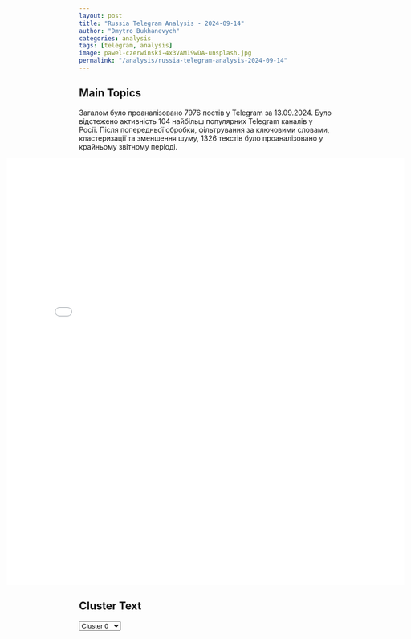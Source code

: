 ```yaml
---
layout: post
title: "Russia Telegram Analysis - 2024-09-14"
author: "Dmytro Bukhanevych"
categories: analysis
tags: [telegram, analysis]
image: pawel-czerwinski-4x3VAM19wDA-unsplash.jpg
permalink: "/analysis/russia-telegram-analysis-2024-09-14"
---
```


<style>
    /* Adjusting iframe-container styles */
    .wide-iframe-container {
        width: calc(100% + 30vw);  /* Extending the width */
        margin-left: -15vw;       /* Negative margin to push to the left */
        overflow: hidden;         /* In case the iframe content spills over */
    }

    .wide-iframe-container iframe {
        width: 100%;  /* Making the iframe take the full width of its container */
        border: none; /* Removing any borders from the iframe */
    }

    /* Toggle mechanism */
    .hidden {
        display: none;
    }
    
    .show-content-target:checked + .show-content {
        display: block;
    }
</style>

<h2>Main Topics</h2>
<p>Загалом було проаналізовано 7976 постів у Telegram за 13.09.2024. Було відстежено активність 104 найбільш популярних Telegram каналів у Росії. Після попередньої обробки, фільтрування за ключовими словами, кластеризації та зменшення шуму, 1326 текстів було проаналізовано у крайньому звітному періоді.</p>
<!-- Embedding Main Plotly Visualization -->
<div class="wide-iframe-container">
    <iframe src="{{site.baseurl}}/visualizations/2024-09-14/fig_topics_time.html" height="850"></iframe>
</div>


<h2>Cluster Text</h2>

<!-- Dropdown to select a cluster -->
<select id="clusterSelector" onchange="displayClusterText()">
<option value="0">Cluster 0</option><option value="1">Cluster 1</option><option value="2">Cluster 2</option><option value="3">Cluster 3</option><option value="4">Cluster 4</option><option value="5">Cluster 5</option><option value="6">Cluster 6</option><option value="7">Cluster 7</option><option value="8">Cluster 8</option><option value="9">Cluster 9</option><option value="10">Cluster 10</option><option value="11">Cluster 11</option><option value="12">Cluster 12</option><option value="13">Cluster 13</option>
</select>

<!-- Display area for the selected cluster's text -->
<div id="clusterTextDisplay" class="hidden"></div>

<script type="text/javascript">
    var clusterDetails = {"0": "<b>Total Posts:</b> 424<br><b>Date:</b> 2024-09-13 09:06:24+00:00<br><b>Author:</b> mod_russia<br><b>Link:</b> https://t.me/s/mod_russia/43331<br><b>Subscribers:</b> 596629<br><b>Text:</b> \u0422\u0435\u043a\u0441\u0442: \u26a1\ufe0f \u0421\u0432\u043e\u0434\u043a\u0430 \u041c\u0438\u043d\u043e\u0431\u043e\u0440\u043e\u043d\u044b \u0420\u043e\u0441\u0441\u0438\u0438 \u043e \u0445\u043e\u0434\u0435 \u043e\u0442\u0440\u0430\u0436\u0435\u043d\u0438\u044f \u043f\u043e\u043f\u044b\u0442\u043a\u0438 \u0432\u0442\u043e\u0440\u0436\u0435\u043d\u0438\u044f \u0412\u0421\u0423 \u043d\u0430 \u0442\u0435\u0440\u0440\u0438\u0442\u043e\u0440\u0438\u044e \u0420\u043e\u0441\u0441\u0438\u0439\u0441\u043a\u043e\u0439 \u0424\u0435\u0434\u0435\u0440\u0430\u0446\u0438\u0438 \u0432 \u041a\u0443\u0440\u0441\u043a\u043e\u0439 \u043e\u0431\u043b\u0430\u0441\u0442\u0438 (\u043f\u043e \u0441\u043e\u0441\u0442\u043e\u044f\u043d\u0438\u044e \u043d\u0430 13 \u0441\u0435\u043d\u0442\u044f\u0431\u0440\u044f 2024 \u0433.)\u25ab\ufe0f \u041f\u043e\u0434\u0440\u0430\u0437\u0434\u0435\u043b\u0435\u043d\u0438\u044f \u0433\u0440\u0443\u043f\u043f\u0438\u0440\u043e\u0432\u043a\u0438 \u0432\u043e\u0439\u0441\u043a \u00ab\u0421\u0435\u0432\u0435\u0440\u00bb, \u043f\u0440\u043e\u0434\u043e\u043b\u0436\u0430\u044f \u043d\u0430\u0441\u0442\u0443\u043f\u0430\u0442\u0435\u043b\u044c\u043d\u044b\u0435 \u0434\u0435\u0439\u0441\u0442\u0432\u0438\u044f, \u043d\u0430\u043d\u0435\u0441\u043b\u0438 \u043f\u043e\u0440\u0430\u0436\u0435\u043d\u0438\u0435 \u0444\u043e\u0440\u043c\u0438\u0440\u043e\u0432\u0430\u043d\u0438\u044f\u043c 22-\u0439 \u0438 44-\u0439 \u043c\u0435\u0445\u0430\u043d\u0438\u0437\u0438\u0440\u043e\u0432\u0430\u043d\u043d\u044b\u043c, 82-\u0439 \u0438 95-\u0439 \u0434\u0435\u0441\u0430\u043d\u0442\u043d\u043e-\u0448\u0442\u0443\u0440\u043c\u043e\u0432\u044b\u043c \u0431\u0440\u0438\u0433\u0430\u0434\u0430\u043c \u0412\u0421\u0423 \u0432 \u0440\u0430\u0439\u043e\u043d\u0430\u0445 \u043d\u0430\u0441\u0435\u043b\u0435\u043d\u043d\u044b\u0445 \u043f\u0443\u043d\u043a\u0442\u043e\u0432 \u041b\u044e\u0431\u0438\u043c\u043e\u0432\u043a\u0430, \u0414\u0430\u0440\u044c\u0438\u043d\u043e, \u041d\u0438\u043a\u043e\u043b\u0430\u0435\u0432\u043e-\u0414\u0430\u0440\u044c\u0438\u043d\u043e, \u041f\u043e\u043a\u0440\u043e\u0432\u0441\u043a\u0438\u0439 \u0438 \u0411\u043e\u0440\u043a\u0438.\u0422\u0430\u043a\u0436\u0435 \u0437\u0430 \u043f\u0440\u043e\u0448\u0435\u0434\u0448\u0438\u0435 \u0441\u0443\u0442\u043a\u0438 \u043e\u0442\u0440\u0430\u0436\u0435\u043d\u0430 \u043a\u043e\u043d\u0442\u0440\u0430\u0442\u0430\u043a\u0430 \u043f\u0440\u043e\u0442\u0438\u0432\u043d\u0438\u043a\u0430 \u0432 \u043d\u0430\u043f\u0440\u0430\u0432\u043b\u0435\u043d\u0438\u0438 \u043d\u0430\u0441\u0435\u043b\u0435\u043d\u043d\u043e\u0433\u043e \u043f\u0443\u043d\u043a\u0442\u0430 \u041e\u0431\u0443\u0445\u043e\u0432\u043a\u0430 \u0438 \u0441\u043e\u0440\u0432\u0430\u043d\u044b \u0434\u0432\u0435 \u043f\u043e\u043f\u044b\u0442\u043a\u0438 \u0430\u0442\u0430\u043a \u0432 \u043d\u0430\u043f\u0440\u0430\u0432\u043b\u0435\u043d\u0438\u0438 \u043d\u0430\u0441\u0435\u043b\u0435\u043d\u043d\u044b\u0445 \u043f\u0443\u043d\u043a\u0442\u043e\u0432 \u041a\u0430\u043c\u044b\u0448\u0435\u0432\u043a\u0430 \u0438 \u0411\u043e\u0440\u043a\u0438. \u0412 \u0440\u0435\u0437\u0443\u043b\u044c\u0442\u0430\u0442\u0435 \u0412\u0421\u0423 \u043f\u043e\u0442\u0435\u0440\u044f\u043b\u0438 \u0434\u043e 20 \u0447\u0435\u043b\u043e\u0432\u0435\u043a \u0443\u0431\u0438\u0442\u044b\u043c\u0438 \u0438 \u0440\u0430\u043d\u0435\u043d\u044b\u043c\u0438, \u043e\u0434\u0438\u043d \u0432\u043e\u0435\u043d\u043d\u043e\u0441\u043b\u0443\u0436\u0430\u0449\u0438\u0439 \u0432\u0437\u044f\u0442 \u0432 \u043f\u043b\u0435\u043d, \u0443\u043d\u0438\u0447\u0442\u043e\u0436\u0435\u043d\u044b \u0434\u0432\u0435 \u0431\u043e\u0435\u0432\u044b\u0435 \u0431\u0440\u043e\u043d\u0438\u0440\u043e\u0432\u0430\u043d\u043d\u044b\u0435 \u043c\u0430\u0448\u0438\u043d\u044b \u0438 \u0430\u0432\u0442\u043e\u043c\u043e\u0431\u0438\u043b\u044c.\u25ab\ufe0f \u041f\u0440\u0438 \u043f\u043e\u0434\u0434\u0435\u0440\u0436\u043a\u0435 \u0430\u0440\u043c\u0435\u0439\u0441\u043a\u043e\u0439 \u0430\u0432\u0438\u0430\u0446\u0438\u0438 \u0438 \u043e\u0433\u043d\u044f \u0430\u0440\u0442\u0438\u043b\u043b\u0435\u0440\u0438\u0438 \u043e\u0442\u0440\u0430\u0436\u0435\u043d\u044b \u0442\u0440\u0438 \u043f\u043e\u043f\u044b\u0442\u043a\u0438 \u043f\u0440\u043e\u0442\u0438\u0432\u043d\u0438\u043a\u0430 \u043f\u0440\u043e\u0440\u0432\u0430\u0442\u044c\u0441\u044f \u0447\u0435\u0440\u0435\u0437 \u0433\u0440\u0430\u043d\u0438\u0446\u0443 \u0420\u043e\u0441\u0441\u0438\u0439\u0441\u043a\u043e\u0439 \u0424\u0435\u0434\u0435\u0440\u0430\u0446\u0438\u0438 \u0432 \u043d\u0430\u043f\u0440\u0430\u0432\u043b\u0435\u043d\u0438\u0438 \u043d\u0430\u0441\u0435\u043b\u0435\u043d\u043d\u044b\u0445 \u043f\u0443\u043d\u043a\u0442\u043e\u0432 \u041d\u043e\u0432\u044b\u0439 \u041f\u0443\u0442\u044c, \u041c\u0435\u0434\u0432\u0435\u0436\u044c\u0435 \u0438 \u0412\u0435\u0441\u0435\u043b\u043e\u0435. \u041f\u0440\u043e\u0442\u0438\u0432\u043d\u0438\u043a \u043f\u043e\u0442\u0435\u0440\u044f\u043b \u0434\u043e 50 \u0447\u0435\u043b\u043e\u0432\u0435\u043a \u043b\u0438\u0447\u043d\u043e\u0433\u043e \u0441\u043e\u0441\u0442\u0430\u0432\u0430 \u0443\u0431\u0438\u0442\u044b\u043c\u0438 \u0438 \u0440\u0430\u043d\u0435\u043d\u044b\u043c\u0438, \u043f\u044f\u0442\u044c \u0442\u0430\u043d\u043a\u043e\u0432, \u0434\u0432\u0435 \u0431\u043e\u0435\u0432\u044b\u0435 \u043c\u0430\u0448\u0438\u043d\u044b \u043f\u0435\u0445\u043e\u0442\u044b, \u0431\u0440\u043e\u043d\u0435\u0442\u0440\u0430\u043d\u0441\u043f\u043e\u0440\u0442\u0435\u0440, 9 \u0431\u043e\u0435\u0432\u044b\u0445 \u0431\u0440\u043e\u043d\u0438\u0440\u043e\u0432\u0430\u043d\u043d\u044b\u0445 \u043c\u0430\u0448\u0438\u043d, \u0434\u0432\u0430 \u0430\u0432\u0442\u043e\u043c\u043e\u0431\u0438\u043b\u044f \u0438 \u0434\u0432\u0435 \u0438\u043d\u0436\u0435\u043d\u0435\u0440\u043d\u044b\u0445 \u043c\u0430\u0448\u0438\u043d\u044b \u0440\u0430\u0437\u0433\u0440\u0430\u0436\u0434\u0435\u043d\u0438\u044f. \u25ab\ufe0f \u0423\u0434\u0430\u0440\u0430\u043c\u0438 \u0430\u0432\u0438\u0430\u0446\u0438\u0438, \u043e\u0433\u043d\u0435\u043c \u0430\u0440\u0442\u0438\u043b\u043b\u0435\u0440\u0438\u0438 \u0438 \u0434\u0435\u0439\u0441\u0442\u0432\u0438\u044f\u043c\u0438 \u0432\u043e\u0439\u0441\u043a \u043d\u0430\u043d\u0435\u0441\u0435\u043d\u043e \u043f\u043e\u0440\u0430\u0436\u0435\u043d\u0438\u0435 \u0441\u043a\u043e\u043f\u043b\u0435\u043d\u0438\u044f\u043c \u0436\u0438\u0432\u043e\u0439 \u0441\u0438\u043b\u044b \u0438 \u0442\u0435\u0445\u043d\u0438\u043a\u0438 22-\u0439, 61-\u0439 \u0438 115-\u0439 \u043c\u0435\u0445\u0430\u043d\u0438\u0437\u0438\u0440\u043e\u0432\u0430\u043d\u043d\u044b\u0445, 17-\u0439 \u0442\u0430\u043d\u043a\u043e\u0432\u043e\u0439, 80-\u0439 \u0438 95-\u0439 \u0434\u0435\u0441\u0430\u043d\u0442\u043d\u043e-\u0448\u0442\u0443\u0440\u043c\u043e\u0432\u044b\u0445 \u0431\u0440\u0438\u0433\u0430\u0434, 1-\u043e\u0439 \u0431\u0440\u0438\u0433\u0430\u0434\u044b \u043d\u0430\u0446\u0433\u0432\u0430\u0440\u0434\u0438\u0438, \u0430 \u0442\u0430\u043a\u0436\u0435 129-\u0439 \u0431\u0440\u0438\u0433\u0430\u0434\u044b \u0442\u0435\u0440\u043e\u0431\u043e\u0440\u043e\u043d\u044b \u0432 \u0440\u0430\u0439\u043e\u043d\u0430\u0445 \u043d\u0430\u0441\u0435\u043b\u0435\u043d\u043d\u044b\u0445 \u043f\u0443\u043d\u043a\u0442\u043e\u0432 \u0411\u043e\u0440\u043a\u0438, \u0413\u0443\u0435\u0432\u043e, \u0414\u0430\u0440\u044c\u0438\u043d\u043e, \u0417\u0435\u043b\u0435\u043d\u044b\u0439 \u0428\u043b\u044f\u0445, \u041a\u043e\u0441\u0438\u0446\u0430, \u041b\u044e\u0431\u0438\u043c\u043e\u0432\u043a\u0430, \u041c\u0430\u043b\u0430\u044f \u041b\u043e\u043a\u043d\u044f, \u041c\u0430\u0440\u0442\u044b\u043d\u043e\u0432\u043a\u0430, \u041d\u043e\u0432\u0430\u044f \u0421\u043e\u0440\u043e\u0447\u0438\u043d\u0430, \u041d\u043e\u0432\u043e\u0438\u0432\u0430\u043d\u043e\u0432\u043a\u0430, \u041d\u0438\u043a\u043e\u043b\u0430\u0435\u0432\u043e-\u0414\u0430\u0440\u044c\u0438\u043d\u043e, \u041f\u043e\u043a\u0440\u043e\u0432\u0441\u043a\u0438\u0439 \u0438 \u0423\u0441\u043f\u0435\u043d\u043e\u0432\u043a\u0430.\u25ab\ufe0f \u041e\u043f\u0435\u0440\u0430\u0442\u0438\u0432\u043d\u043e-\u0442\u0430\u043a\u0442\u0438\u0447\u0435\u0441\u043a\u043e\u0439 \u0430\u0432\u0438\u0430\u0446\u0438\u0435\u0439 \u0438 \u0440\u0430\u043a\u0435\u0442\u043d\u044b\u043c\u0438 \u0432\u043e\u0439\u0441\u043a\u0430\u043c\u0438 \u043d\u0430\u043d\u0435\u0441\u0435\u043d\u044b \u0443\u0434\u0430\u0440\u044b \u043f\u043e \u0440\u0430\u0439\u043e\u043d\u0430\u043c \u0441\u043e\u0441\u0440\u0435\u0434\u043e\u0442\u043e\u0447\u0435\u043d\u0438\u044f \u0432 \u0421\u0443\u043c\u0441\u043a\u043e\u0439 \u043e\u0431\u043b\u0430\u0441\u0442\u0438 \u0438 \u0440\u0435\u0437\u0435\u0440\u0432\u0430\u043c 21-\u0439, 22-\u0439 \u0438 41-\u0439 \u043c\u0435\u0445\u0430\u043d\u0438\u0437\u0438\u0440\u043e\u0432\u0430\u043d\u043d\u044b\u0445, 17-\u0439 \u0442\u0430\u043d\u043a\u043e\u0432\u043e\u0439, 82-\u0439 \u0434\u0435\u0441\u0430\u043d\u0442\u043d\u043e-\u0448\u0442\u0443\u0440\u043c\u043e\u0432\u043e\u0439 \u0431\u0440\u0438\u0433\u0430\u0434 \u0412\u0421\u0423, 1-\u043e\u0439 \u0431\u0440\u0438\u0433\u0430\u0434\u044b \u043d\u0430\u0446\u0433\u0432\u0430\u0440\u0434\u0438\u0438 \u0438 1004-\u0439 \u0431\u0440\u0438\u0433\u0430\u0434\u044b \u043e\u0445\u0440\u0430\u043d\u044b, \u0430 \u0442\u0430\u043a\u0436\u0435 101-\u0439, 103-\u0439 \u0438 129-\u0439 \u0431\u0440\u0438\u0433\u0430\u0434 \u0442\u0435\u0440\u043e\u0431\u043e\u0440\u043e\u043d\u044b \u0432 \u0440\u0430\u0439\u043e\u043d\u0430\u0445 \u043d\u0430\u0441\u0435\u043b\u0435\u043d\u043d\u044b\u0445 \u043f\u0443\u043d\u043a\u0442\u043e\u0432 \u0411\u0435\u043b\u043e\u043f\u043e\u043b\u044c\u0435, \u0413\u043b\u0443\u0445\u043e\u0432, \u0416\u0443\u0440\u0430\u0432\u043a\u0430, \u041e\u0431\u043e\u0434\u044b, \u041a\u043e\u043d\u0434\u0440\u0430\u0442\u043e\u0432\u043a\u0430, \u041a\u0430\u0442\u0435\u0440\u0438\u043d\u043e\u0432\u043a\u0430, \u0420\u0435\u0447\u043a\u0438, \u0421\u0442\u0435\u043f\u0430\u043d\u043e\u0432\u043a\u0430, \u0421\u0443\u043c\u044b, \u041f\u0430\u0432\u043b\u043e\u0432\u043a\u0430, \u041f\u0443\u0441\u0442\u043e\u0433\u043e\u0440\u043e\u0434 \u0438 \u0425\u043e\u0442\u0435\u043d\u044c.\u0417\u0430 \u0441\u0443\u0442\u043a\u0438 \u043f\u043e\u0442\u0435\u0440\u0438 \u0412\u0421\u0423 \u0441\u043e\u0441\u0442\u0430\u0432\u0438\u043b\u0438 \u0434\u043e 300 \u0432\u043e\u0435\u043d\u043d\u043e\u0441\u043b\u0443\u0436\u0430\u0449\u0438\u0445 \u0438 34 \u0435\u0434\u0438\u043d\u0438\u0446\u044b \u0431\u0440\u043e\u043d\u0435\u0442\u0435\u0445\u043d\u0438\u043a\u0438, \u0432 \u0442\u043e\u043c \u0447\u0438\u0441\u043b\u0435 \u0441\u0435\u043c\u044c \u0442\u0430\u043d\u043a\u043e\u0432, \u0434\u0432\u0435 \u0431\u043e\u0435\u0432\u044b\u0435 \u043c\u0430\u0448\u0438\u043d\u044b \u043f\u0435\u0445\u043e\u0442\u044b, \u0442\u0440\u0438 \u0431\u0440\u043e\u043d\u0435\u0442\u0440\u0430\u043d\u0441\u043f\u043e\u0440\u0442\u0435\u0440\u0430 \u0438 22 \u0431\u043e\u0435\u0432\u044b\u0435 \u0431\u0440\u043e\u043d\u0438\u0440\u043e\u0432\u0430\u043d\u043d\u044b\u0435 \u043c\u0430\u0448\u0438\u043d\u044b, \u0430 \u0442\u0430\u043a\u0436\u0435 \u0430\u0440\u0442\u0438\u043b\u043b\u0435\u0440\u0438\u0439\u0441\u043a\u043e\u0435 \u043e\u0440\u0443\u0434\u0438\u0435, \u0441\u0442\u0430\u043d\u0446\u0438\u044f \u0440\u0430\u0434\u0438\u043e\u044d\u043b\u0435\u043a\u0442\u0440\u043e\u043d\u043d\u043e\u0439 \u0431\u043e\u0440\u044c\u0431\u044b, \u0434\u0432\u0435 \u0438\u043d\u0436\u0435\u043d\u0435\u0440\u043d\u044b\u0435 \u043c\u0430\u0448\u0438\u043d\u044b \u0440\u0430\u0437\u0433\u0440\u0430\u0436\u0434\u0435\u043d\u0438\u044f \u0438 \u0432\u043e\u0441\u0435\u043c\u044c \u0430\u0432\u0442\u043e\u043c\u043e\u0431\u0438\u043b\u0435\u0439. \u0414\u0432\u0435\u043d\u0430\u0434\u0446\u0430\u0442\u044c \u0443\u043a\u0440\u0430\u0438\u043d\u0441\u043a\u0438\u0445 \u0432\u043e\u0435\u043d\u043d\u043e\u0441\u043b\u0443\u0436\u0430\u0449\u0438\u0445 \u0441\u0434\u0430\u043b\u0438\u0441\u044c \u0432 \u043f\u043b\u0435\u043d.\u25ab\ufe0f \u0412\u0441\u0435\u0433\u043e \u0437\u0430 \u0432\u0440\u0435\u043c\u044f \u0431\u043e\u0435\u0432\u044b\u0445 \u0434\u0435\u0439\u0441\u0442\u0432\u0438\u0439 \u043d\u0430 \u041a\u0443\u0440\u0441\u043a\u043e\u043c \u043d\u0430\u043f\u0440\u0430\u0432\u043b\u0435\u043d\u0438\u0438 \u043f\u0440\u043e\u0442\u0438\u0432\u043d\u0438\u043a \u043f\u043e\u0442\u0435\u0440\u044f\u043b \u0431\u043e\u043b\u0435\u0435 12795 \u0432\u043e\u0435\u043d\u043d\u043e\u0441\u043b\u0443\u0436\u0430\u0449\u0438\u0445, 108 \u0442\u0430\u043d\u043a\u043e\u0432, 44 \u0431\u043e\u0435\u0432\u044b\u0435 \u043c\u0430\u0448\u0438\u043d\u044b \u043f\u0435\u0445\u043e\u0442\u044b, 86 \u0431\u0440\u043e\u043d\u0435\u0442\u0440\u0430\u043d\u0441\u043f\u043e\u0440\u0442\u0435\u0440\u043e\u0432, 691 \u0431\u043e\u0435\u0432\u0443\u044e \u0431\u0440\u043e\u043d\u0438\u0440\u043e\u0432\u0430\u043d\u043d\u0443\u044e \u043c\u0430\u0448\u0438\u043d\u0443, 418 \u0430\u0432\u0442\u043e\u043c\u043e\u0431\u0438\u043b\u0435\u0439, 93 \u0430\u0440\u0442\u0438\u043b\u043b\u0435\u0440\u0438\u0439\u0441\u043a\u0438\u0445 \u043e\u0440\u0443\u0434\u0438\u044f, 26 \u043f\u0443\u0441\u043a\u043e\u0432\u044b\u0445 \u0443\u0441\u0442\u0430\u043d\u043e\u0432\u043e\u043a \u0440\u0435\u0430\u043a\u0442\u0438\u0432\u043d\u044b\u0445 \u0441\u0438\u0441\u0442\u0435\u043c \u0437\u0430\u043b\u043f\u043e\u0432\u043e\u0433\u043e \u043e\u0433\u043d\u044f, \u0432 \u0442\u043e\u043c \u0447\u0438\u0441\u043b\u0435 \u0441\u0435\u043c\u044c HIMARS \u0438 \u043f\u044f\u0442\u044c MLRS \u043f\u0440\u043e\u0438\u0437\u0432\u043e\u0434\u0441\u0442\u0432\u0430 \u0421\u0428\u0410, \u0432\u043e\u0441\u0435\u043c\u044c \u043f\u0443\u0441\u043a\u043e\u0432\u044b\u0445 \u0443\u0441\u0442\u0430\u043d\u043e\u0432\u043e\u043a \u0437\u0435\u043d\u0438\u0442\u043d\u044b\u0445 \u0440\u0430\u043a\u0435\u0442\u043d\u044b\u0445 \u043a\u043e\u043c\u043f\u043b\u0435\u043a\u0441\u043e\u0432, \u0434\u0432\u0435 \u0442\u0440\u0430\u043d\u0441\u043f\u043e\u0440\u0442\u043d\u043e-\u0437\u0430\u0440\u044f\u0436\u0430\u044e\u0449\u0438\u0435 \u043c\u0430\u0448\u0438\u043d\u044b, 25 \u0441\u0442\u0430\u043d\u0446\u0438\u0439 \u0420\u042d\u0411, \u0441\u0435\u043c\u044c \u0420\u041b\u0421 \u043a\u043e\u043d\u0442\u0440\u0431\u0430\u0442\u0430\u0440\u0435\u0439\u043d\u043e\u0439 \u0431\u043e\u0440\u044c\u0431\u044b, \u0434\u0432\u0435 \u0420\u041b\u0421 \u041f\u0412\u041e, \u0434\u0432\u0435\u043d\u0430\u0434\u0446\u0430\u0442\u044c \u0435\u0434\u0438\u043d\u0438\u0446 \u0438\u043d\u0436\u0435\u043d\u0435\u0440\u043d\u043e\u0439 \u0442\u0435\u0445\u043d\u0438\u043a\u0438, \u0438\u0437 \u043d\u0438\u0445 \u0448\u0435\u0441\u0442\u044c \u0438\u043d\u0436\u0435\u043d\u0435\u0440\u043d\u044b\u0445 \u043c\u0430\u0448\u0438\u043d \u0440\u0430\u0437\u0433\u0440\u0430\u0436\u0434\u0435\u043d\u0438\u044f \u0438 \u043e\u0434\u043d\u0430 \u0443\u0441\u0442\u0430\u043d\u043e\u0432\u043a\u0430 \u0440\u0430\u0437\u043c\u0438\u043d\u0438\u0440\u043e\u0432\u0430\u043d\u0438\u044f \u0423\u0420-77.\u041e\u043f\u0435\u0440\u0430\u0446\u0438\u044f \u043f\u043e \u0443\u043d\u0438\u0447\u0442\u043e\u0436\u0435\u043d\u0438\u044e \u0444\u043e\u0440\u043c\u0438\u0440\u043e\u0432\u0430\u043d\u0438\u0439 \u0412\u0421\u0423 \u043f\u0440\u043e\u0434\u043e\u043b\u0436\u0430\u0435\u0442\u0441\u044f.\ud83d\udd39 \u041c\u0438\u043d\u043e\u0431\u043e\u0440\u043e\u043d\u044b \u0420\u043e\u0441\u0441\u0438\u0438", "1": "<b>Total Posts:</b> 31<br><b>Date:</b> 2024-09-13 11:11:04+00:00<br><b>Author:</b> rt_russian<br><b>Link:</b> https://t.me/s/rt_russian/215086<br><b>Subscribers:</b> 985371<br><b>Text:</b> \u0422\u0435\u043a\u0441\u0442: \u0418\u0440\u0430\u0434\u0430 \u0417\u0435\u0439\u043d\u0430\u043b\u043e\u0432\u0430 \u043d\u0430\u0437\u043d\u0430\u0447\u0435\u043d\u0430 \u043f\u043e\u0441\u043b\u043e\u043c \u0420\u0424 \u043d\u0430 \u041c\u0430\u0432\u0440\u0438\u043a\u0438\u0438. \u0412\u043b\u0430\u0434\u0438\u043c\u0438\u0440 \u041f\u0443\u0442\u0438\u043d \u043f\u043e\u0434\u043f\u0438\u0441\u0430\u043b \u0441\u043e\u043e\u0442\u0432\u0435\u0442\u0441\u0442\u0432\u0443\u044e\u0449\u0438\u0439 \u0443\u043a\u0430\u0437.\ud83d\udfe9 \u041f\u043e\u0434\u043f\u0438\u0441\u0430\u0442\u044c\u0441\u044f | \u041f\u0440\u0438\u0441\u043b\u0430\u0442\u044c \u043d\u043e\u0432\u043e\u0441\u0442\u044c | \u0417\u0435\u0440\u043a\u0430\u043b\u043e", "2": "<b>Total Posts:</b> 257<br><b>Date:</b> 2024-09-13 17:31:31+00:00<br><b>Author:</b> varlamov_news<br><b>Link:</b> https://t.me/s/varlamov_news/54522<br><b>Subscribers:</b> 1246440<br><b>Text:</b> \u0422\u0435\u043a\u0441\u0442: \u0420\u0430\u0437\u0440\u0435\u0448\u0435\u043d\u0438\u0435 \u0423\u043a\u0440\u0430\u0438\u043d\u0435 \u043d\u0430\u043d\u043e\u0441\u0438\u0442\u044c \u0443\u0434\u0430\u0440\u044b \u043f\u043e \u0420\u043e\u0441\u0441\u0438\u0438 \u0437\u0430\u043f\u0430\u0434\u043d\u044b\u043c \u043e\u0440\u0443\u0436\u0438\u0435\u043c \u0431\u043e\u043b\u044c\u0448\u043e\u0439 \u0434\u0430\u043b\u044c\u043d\u043e\u0441\u0442\u0438 \u0438\u0437\u043c\u0435\u043d\u0438\u0442 \u0441\u0443\u0442\u044c \u043a\u043e\u043d\u0444\u043b\u0438\u043a\u0442\u0430; \u043f\u0440\u0435\u0434\u043e\u0441\u0442\u0430\u0432\u043b\u044f\u0442\u044c \u0440\u0430\u0437\u0432\u0435\u0434\u0434\u0430\u043d\u043d\u044b\u0435 \u0441\u043e \u0441\u043f\u0443\u0442\u043d\u0438\u043a\u043e\u0432 \u0438 \u0432\u043d\u043e\u0441\u0438\u0442\u044c \u043f\u043e\u043b\u0435\u0442\u043d\u044b\u0435 \u0437\u0430\u0434\u0430\u043d\u0438\u044f \u0432 \u044d\u0442\u0438 \u0440\u0430\u043a\u0435\u0442\u043d\u044b\u0435 \u0441\u0438\u0441\u0442\u0435\u043c\u044b \u043c\u043e\u0433\u0443\u0442 \u0442\u043e\u043b\u044c\u043a\u043e \u0441\u043e\u043b\u0434\u0430\u0442\u044b \u0441\u0442\u0440\u0430\u043d \u041d\u0410\u0422\u041e \u2014 \u041f\u0443\u0442\u0438\u043d   \u00ab\u0420\u0435\u0447\u044c \u0438\u0434\u0435\u0442 \u043e \u0442\u043e\u043c, \u0447\u0442\u043e\u0431\u044b\u2026", "3": "<b>Total Posts:</b> 18<br><b>Date:</b> 2024-09-13 06:43:25+00:00<br><b>Author:</b> bbbreaking<br><b>Link:</b> https://t.me/s/bbbreaking/189931<br><b>Subscribers:</b> 1811374<br><b>Text:</b> \u0422\u0435\u043a\u0441\u0442: \u26a1\ufe0f\u0411\u0440\u0438\u0442\u0430\u043d\u0438\u044f \u0438 \u0421\u0428\u0410 \u043d\u0435 \u043f\u043b\u0430\u043d\u0438\u0440\u0443\u044e\u0442 \u043d\u0430 \u0432\u0441\u0442\u0440\u0435\u0447\u0435 \u0432 \u0411\u0435\u043b\u043e\u043c \u0434\u043e\u043c\u0435 \u0432 \u043f\u044f\u0442\u043d\u0438\u0446\u0443 \u0434\u0430\u0432\u0430\u0442\u044c \u041a\u0438\u0435\u0432\u0443 \u0440\u0430\u0437\u0440\u0435\u0448\u0435\u043d\u0438\u0435 \u0438\u0441\u043f\u043e\u043b\u044c\u0437\u043e\u0432\u0430\u0442\u044c \u043e\u0440\u0443\u0436\u0438\u0435 \u0434\u043b\u044f \u0443\u0434\u0430\u0440\u043e\u0432 \u043f\u043e \u0420\u0424 \u2014 \u0421\u041c\u0418 \u0441\u043e \u0441\u0441\u044b\u043b\u043a\u043e\u0439 \u043d\u0430 \u043f\u0440\u0435\u043c\u044c\u0435\u0440\u0430 \u0411\u0440\u0438\u0442\u0430\u043d\u0438\u0438 \u0421\u0442\u0430\u0440\u043c\u0435\u0440\u0430", "4": "<b>Total Posts:</b> 73<br><b>Date:</b> 2024-09-13 18:38:45+00:00<br><b>Author:</b> kontext_channel<br><b>Link:</b> https://t.me/s/kontext_channel/41470<br><b>Subscribers:</b> 929986<br><b>Text:</b> \u0422\u0435\u043a\u0441\u0442: \u0421\u0428\u0410 \u0432\u0432\u0435\u043b\u0438 \u0441\u0430\u043d\u043a\u0446\u0438\u0438 \u043f\u0440\u043e\u0442\u0438\u0432 \u043c\u0435\u0434\u0438\u0430\u0433\u0440\u0443\u043f\u043f\u044b \u00ab\u0420\u043e\u0441\u0441\u0438\u044f \u0441\u0435\u0433\u043e\u0434\u043d\u044f\u00bb \u0438 \u0435\u0435 \u0433\u0435\u043d\u0434\u0438\u0440\u0435\u043a\u0442\u043e\u0440\u0430 \u0414\u043c\u0438\u0442\u0440\u0438\u044f \u041a\u0438\u0441\u0435\u043b\u0435\u0432\u0430\u041f\u043e\u0434 \u043e\u0433\u0440\u0430\u043d\u0438\u0447\u0435\u043d\u0438\u044f \u0442\u0430\u043a\u0436\u0435 \u043f\u043e\u043f\u0430\u043b\u0438 \u0410\u041d\u041e \u00ab\u0422\u0412-\u041d\u043e\u0432\u043e\u0441\u0442\u0438\u00bb (\u044e\u0440\u043b\u0438\u0446\u043e RT), \u0430 \u0442\u0430\u043a\u0436\u0435 \u0410\u041d\u041e \u00ab\u0415\u0432\u0440\u0430\u0437\u0438\u044f\u00bb \u0438 \u0435\u0435 \u0443\u0447\u0440\u0435\u0434\u0438\u0442\u0435\u043b\u044c \u041d\u0435\u043b\u043b\u0438 \u041f\u0430\u0440\u0443\u0442\u0435\u043d\u043a\u043e.\u0420\u0430\u043d\u0435\u0435 \u0433\u043e\u0441\u0441\u0435\u043a\u0440\u0435\u0442\u0430\u0440\u044c \u0421\u0428\u0410 \u042d\u043d\u0442\u043e\u043d\u0438 \u0411\u043b\u0438\u043d\u043a\u0435\u043d \u0441\u043e\u043e\u0431\u0449\u0438\u043b, \u0447\u0442\u043e \u0412\u0430\u0448\u0438\u043d\u0433\u0442\u043e\u043d \u0432\u0432\u0435\u0434\u0435\u0442 \u0441\u0430\u043d\u043a\u0446\u0438\u0438 \u043f\u0440\u043e\u0442\u0438\u0432 \u0442\u0440\u0435\u0445 \u0441\u0442\u0440\u0443\u043a\u0442\u0443\u0440 RT \u0438 \u0434\u0432\u0443\u0445 \u0447\u0435\u043b\u043e\u0432\u0435\u043a \u0437\u0430 \u0443\u0447\u0430\u0441\u0442\u0438\u0435 \u00ab\u0432 \u0440\u043e\u0441\u0441\u0438\u0439\u0441\u043a\u0438\u0445 \u0442\u0430\u0439\u043d\u044b\u0445 \u043e\u043f\u0435\u0440\u0430\u0446\u0438\u044f\u0445 \u043f\u043e \u0433\u043b\u043e\u0431\u0430\u043b\u044c\u043d\u043e\u043c\u0443 \u0432\u043b\u0438\u044f\u043d\u0438\u044e\u00bb. \u0420\u0435\u0447\u044c \u0438\u0434\u0435\u0442, \u0432 \u0447\u0430\u0441\u0442\u043d\u043e\u0441\u0442\u0438, \u043e \u0432\u043c\u0435\u0448\u0430\u0442\u0435\u043b\u044c\u0441\u0442\u0432\u0435 \u0432 \u043f\u0440\u0435\u0434\u0441\u0442\u043e\u044f\u0449\u0438\u0435 \u0432\u044b\u0431\u043e\u0440\u044b \u0432 \u041c\u043e\u043b\u0434\u043e\u0432\u0435, \u0443\u0442\u0432\u0435\u0440\u0436\u0434\u0430\u043b \u0411\u043b\u0438\u043d\u043a\u0435\u043d.\u0413\u043e\u0441\u0441\u0435\u043a\u0440\u0435\u0442\u0430\u0440\u044c \u0421\u0428\u0410 \u0437\u0430\u044f\u0432\u0438\u043b, \u0447\u0442\u043e \u041c\u0418\u0410 \u00ab\u0420\u043e\u0441\u0441\u0438\u044f \u0441\u0435\u0433\u043e\u0434\u043d\u044f\u00bb \u0438 RT \u00ab\u0443\u0447\u0430\u0441\u0442\u0432\u043e\u0432\u0430\u043b\u0438 \u0432 \u043a\u0430\u043c\u043f\u0430\u043d\u0438\u044f\u0445 \u043f\u043e \u0434\u0435\u0437\u0438\u043d\u0444\u043e\u0440\u043c\u0430\u0446\u0438\u0438\u00bb \u043f\u043e \u0432\u0441\u0435\u043c\u0443 \u043c\u0438\u0440\u0443 \u0438 \u0440\u0430\u0431\u043e\u0442\u0430\u043b\u0438 \u043d\u0430 \u0440\u043e\u0441\u0441\u0438\u0439\u0441\u043a\u0438\u0435 \u0441\u043f\u0435\u0446\u0441\u043b\u0443\u0436\u0431\u044b. \u041e\u043d \u0442\u0430\u043a\u0436\u0435 \u0441\u043a\u0430\u0437\u0430\u043b, \u0447\u0442\u043e \u043e\u0434\u0438\u043d \u0438\u0437 \u043f\u0440\u043e\u0435\u043a\u0442\u043e\u0432 RT \u2014 \u043a\u0440\u0430\u0443\u0434\u0444\u0430\u043d\u0434\u0438\u043d\u0433\u043e\u0432\u0430\u044f \u0441\u0435\u0442\u044c \u0434\u043b\u044f \u0441\u0431\u043e\u0440\u0430 \u0434\u0435\u043d\u0435\u0433 \u043d\u0430 \u043d\u0443\u0436\u0434\u044b \u0440\u043e\u0441\u0441\u0438\u0439\u0441\u043a\u043e\u0439 \u0430\u0440\u043c\u0438\u0438.\u00ab\u0410\u043c\u0435\u0440\u0438\u043a\u0430\u043d\u0441\u043a\u0438\u0435 \u0441\u043f\u0435\u0446\u0441\u043b\u0443\u0436\u0431\u044b \u0440\u0430\u0441\u043a\u043e\u043f\u0430\u043b\u0438, \u0447\u0442\u043e \u043c\u044b\u00a0\u043f\u043e\u043c\u043e\u0433\u0430\u0435\u043c \u0444\u0440\u043e\u043d\u0442\u0443. \u041c\u044b\u00a0\u0436\u0435 \u044d\u0442\u043e \u043e\u0442\u043a\u0440\u044b\u0442\u043e \u0434\u0435\u043b\u0430\u0435\u043c, \u0438\u0434\u0438\u043e\u0442\u044b. \u041f\u0440\u0438\u0441\u043b\u0430\u0442\u044c \u0441\u043f\u0438\u0441\u043e\u043a, \u0441\u043a\u043e\u043b\u044c\u043a\u043e \u0447\u0435\u0433\u043e \u0437\u0430\u043a\u0443\u043f\u0438\u043b\u0438 \u0438\u00a0\u043e\u0442\u043f\u0440\u0430\u0432\u0438\u043b\u0438?\u00bb,\u00a0\u2014 \u043f\u0440\u043e\u043a\u043e\u043c\u043c\u0435\u043d\u0442\u0438\u0440\u043e\u0432\u0430\u043b\u0430 \u0434\u0435\u0439\u0441\u0442\u0432\u0438\u044f \u0421\u0428\u0410 \u0433\u043b\u0430\u0432\u0440\u0435\u0434 RT \u041c\u0430\u0440\u0433\u0430\u0440\u0438\u0442\u0430 \u0421\u0438\u043c\u043e\u043d\u044c\u044f\u043d.\ud83d\udccc\ud83d\udccc 4 \u0441\u0435\u043d\u0442\u044f\u0431\u0440\u044f \u0421\u0428\u0410 \u0432\u0432\u0435\u043b\u0438 \u0441\u0430\u043d\u043a\u0446\u0438\u0438 \u043f\u0440\u043e\u0442\u0438\u0432 \u0433\u043b\u0430\u0432\u043d\u043e\u0433\u043e \u0440\u0435\u0434\u0430\u043a\u0442\u043e\u0440\u0430 RT \u041c\u0430\u0440\u0433\u0430\u0440\u0438\u0442\u044b \u0421\u0438\u043c\u043e\u043d\u044c\u044f\u043d, \u0435\u0435 \u0437\u0430\u043c\u0435\u0441\u0442\u0438\u0442\u0435\u043b\u0435\u0439 \u0415\u043b\u0438\u0437\u0430\u0432\u0435\u0442\u044b \u0411\u0440\u043e\u0434\u0441\u043a\u043e\u0439 \u0438 \u0410\u043d\u0442\u043e\u043d\u0430 \u0410\u043d\u0438\u0441\u0438\u043c\u043e\u0432\u0430 \u0438 \u0435\u0449\u0435 \u043d\u0435\u0441\u043a\u043e\u043b\u044c\u043a\u043e \u0441\u043e\u0442\u0440\u0443\u0434\u043d\u0438\u043a\u043e\u0432 \u0442\u0435\u043b\u0435\u043a\u0430\u043d\u0430\u043b\u0430", "5": "<b>Total Posts:</b> 23<br><b>Date:</b> 2024-09-13 07:14:20+00:00<br><b>Author:</b> ssigny<br><b>Link:</b> https://t.me/s/ssigny/110577<br><b>Subscribers:</b> 451183<br><b>Text:</b> \u0422\u0435\u043a\u0441\u0442: \u0421\u043e\u0446\u0438\u0430\u043b-\u0434\u0435\u043c\u043e\u043a\u0440\u0430\u0442\u0438\u0447\u0435\u0441\u043a\u0430\u044f \u043f\u0430\u0440\u0442\u0438\u044f \u0413\u0435\u0440\u043c\u0430\u043d\u0438\u0438 \u0440\u0430\u0441\u0441\u043c\u0430\u0442\u0440\u0438\u0432\u0430\u0435\u0442 \u0432\u0430\u0440\u0438\u0430\u043d\u0442 \u0438\u0441\u043a\u043b\u044e\u0447\u0435\u043d\u0438\u044f \u043d\u044b\u043d\u0435\u0448\u043d\u0435\u0433\u043e \u043a\u0430\u043d\u0446\u043b\u0435\u0440\u0430 \u0428\u043e\u043b\u044c\u0446\u0430 \u0438\u0437 \u0441\u043f\u0438\u0441\u043a\u0430 \u043a\u0430\u043d\u0434\u0438\u0434\u0430\u0442\u043e\u0432 \u043d\u0430 \u043d\u0430\u0446\u0438\u043e\u043d\u0430\u043b\u044c\u043d\u044b\u0445 \u0432\u044b\u0431\u043e\u0440\u0430\u0445 \u0432 \u0441\u043b\u0435\u0434\u0443\u044e\u0449\u0435\u043c \u0433\u043e\u0434\u0443, \u043f\u0438\u0448\u0435\u0442 Financial Times.\u0412 \u0421\u0414\u041f\u0413 \u043e\u0431\u0440\u0430\u0442\u0438\u043b\u0438 \u0432\u043d\u0438\u043c\u0430\u043d\u0438\u0435 \u043d\u0430 \u0430\u043c\u0435\u0440\u0438\u043a\u0430\u043d\u0441\u043a\u0443\u044e \u0440\u043e\u043a\u0438\u0440\u043e\u0432\u043a\u0443, \u043a\u043e\u0433\u0434\u0430 \u0432\u043c\u0435\u0441\u0442\u043e \u0411\u0430\u0439\u0434\u0435\u043d\u0430 \u043a\u0430\u043d\u0434\u0438\u0434\u0430\u0442\u043e\u043c \u0441\u0442\u0430\u043b\u0430 \u0425\u0430\u0440\u0440\u0438\u0441, \u0438 \u0437\u0430\u0434\u0443\u043c\u0430\u043b\u0438\u0441\u044c, \u0430 \u043d\u0435 \u043f\u0435\u0440\u0435\u043d\u044f\u0442\u044c \u043b\u0438 \u043e\u043f\u044b\u0442. \u041f\u0440\u0438\u0447\u0438\u043d\u0430 \u2014 \u043d\u0435\u0432\u044b\u0441\u043e\u043a\u0438\u0435 \u0440\u0435\u0439\u0442\u0438\u043d\u0433\u0438 \u0428\u043e\u043b\u044c\u0446\u0430. \u0412 \u043a\u0430\u0447\u0435\u0441\u0442\u0432\u0435 \u0432\u043e\u0437\u043c\u043e\u0436\u043d\u044b\u0445 \u0441\u043c\u0435\u043d\u0449\u0438\u043a\u043e\u0432 \u0433\u0430\u0437\u0435\u0442\u0430 \u043d\u0430\u0437\u044b\u0432\u0430\u0435\u0442 \u043c\u0438\u043d\u0438\u0441\u0442\u0440\u0430 \u043e\u0431\u043e\u0440\u043e\u043d\u044b \u041f\u0438\u0441\u0442\u043e\u0440\u0438\u0443\u0441\u0430 \u0438\u043b\u0438 \u043f\u0440\u0435\u043c\u044c\u0435\u0440\u0430 \u0421\u0430\u043a\u0441\u043e\u043d\u0438\u0438 \u0420\u0435\u043b\u0438\u043d\u0433\u0435\u0440.", "6": "<b>Total Posts:</b> 15<br><b>Date:</b> 2024-09-13 15:36:39+00:00<br><b>Author:</b> readovkanews<br><b>Link:</b> https://t.me/s/readovkanews/86732<br><b>Subscribers:</b> 2737406<br><b>Text:</b> \u0422\u0435\u043a\u0441\u0442: \u2757\ufe0f2 \u0447\u0435\u043b\u043e\u0432\u0435\u043a\u0430 \u043f\u043e\u0433\u0438\u0431\u043b\u0438, \u0435\u0449\u0435 3 \u0440\u0430\u043d\u0435\u043d\u044b \u0438\u0437-\u0437\u0430 \u0443\u0434\u0430\u0440\u043e\u0432 \u0412\u0421\u0423 \u043f\u043e \u0417\u0430\u043f\u043e\u0440\u043e\u0436\u0441\u043a\u043e\u0439 \u043e\u0431\u043b\u0430\u0441\u0442\u0438 \u0412 \u0440\u0435\u0437\u0443\u043b\u044c\u0442\u0430\u0442\u0435 \u0430\u0442\u0430\u043a\u0438 \u0412\u0421\u0423 \u043d\u0430 \u0433\u0440\u0430\u0436\u0434\u0430\u043d\u0441\u043a\u0438\u0435 \u043c\u0430\u0448\u0438\u043d\u044b \u0432 \u0440\u0430\u0439\u043e\u043d\u0435 \u0441\u0435\u043b\u0430 \u0422\u0430\u0440\u0430\u0441\u043e\u0432\u043a\u0430 \u041f\u043e\u043b\u043e\u0433\u043e\u0432\u0441\u043a\u043e\u0433\u043e \u0440\u0430\u0439\u043e\u043d\u0430 \u0431\u044b\u043b \u0440\u0430\u043d\u0435\u043d \u043e\u0434\u0438\u043d \u0447\u0435\u043b\u043e\u0432\u0435\u043a \u2014 \u0432\u043e \u0432\u0440\u0435\u043c\u044f \u043f\u043e\u043f\u044b\u0442\u043a\u0438 \u0442\u0440\u0430\u043d\u0441\u043f\u043e\u0440\u0442\u0438\u0440\u043e\u0432\u0430\u0442\u044c \u0435\u0433\u043e \u0432 \u0431\u043e\u043b\u044c\u043d\u0438\u0446\u0443 \u0443\u043a\u0440\u0430\u0438\u043d\u0441\u043a\u0438\u0435 \u0431\u043e\u0435\u0432\u0438\u043a\u0438 \u0435\u0449\u0435 \u0440\u0430\u0437 \u0443\u0434\u0430\u0440\u0438\u043b\u0438 \u043f\u043e \u043c\u0430\u0448\u0438\u043d\u0435 \u0441 \u0411\u041f\u041b\u0410. 22-\u043b\u0435\u0442\u043d\u0438\u0439 \u043f\u0430\u0440\u0435\u043d\u044c \u043f\u043e\u0433\u0438\u0431, \u0441\u043e\u043e\u0431\u0449\u0438\u043b \u0433\u0443\u0431\u0435\u0440\u043d\u0430\u0442\u043e\u0440 \u0440\u0435\u0433\u0438\u043e\u043d\u0430 \u0415\u0432\u0433\u0435\u043d\u0438\u0439 \u0411\u0430\u043b\u0438\u0446\u043a\u0438\u0439. \u0422\u0430\u043a\u0436\u0435 \u0412\u0421\u0423 \u0441 \u0434\u0440\u043e\u043d\u043e\u0432 \u0430\u0442\u0430\u043a\u043e\u0432\u0430\u043b\u0438 \u0412\u0430\u0441\u0438\u043b\u044c\u0435\u0432\u043a\u0443: \u043e\u0434\u0438\u043d \u043c\u0443\u0436\u0447\u0438\u043d\u0430 \u043f\u043e\u0433\u0438\u0431, \u0435\u0449\u0435 \u0442\u0440\u0438 \u0447\u0435\u043b\u043e\u0432\u0435\u043a\u0430 \u0440\u0430\u043d\u0435\u043d\u044b. \u041e\u0434\u0438\u043d \u0438\u0437 \u043f\u043e\u0441\u0442\u0440\u0430\u0434\u0430\u0432\u0448\u0438\u0445 \u0434\u043e\u0441\u0442\u0430\u0432\u043b\u0435\u043d \u0432 \u0431\u043e\u043b\u044c\u043d\u0438\u0446\u0443 \u0432 \u0442\u044f\u0436\u0435\u043b\u043e\u043c \u0441\u043e\u0441\u0442\u043e\u044f\u043d\u0438\u0438.", "7": "<b>Total Posts:</b> 22<br><b>Date:</b> 2024-09-13 22:23:43+00:00<br><b>Author:</b> solovievlive<br><b>Link:</b> https://t.me/s/SolovievLive/280846<br><b>Subscribers:</b> 1337491<br><b>Text:</b> \u0422\u0435\u043a\u0441\u0442: \u2757\ufe0f \u0421\u0435\u043a\u0440\u0435\u0442\u0430\u0440\u044c \u0421\u043e\u0432\u0431\u0435\u0437\u0430 \u0420\u0424 \u0421\u0435\u0440\u0433\u0435\u0439 \u0428\u043e\u0439\u0433\u0443 13 \u0441\u0435\u043d\u0442\u044f\u0431\u0440\u044f \u043f\u043e\u0441\u0435\u0442\u0438\u043b \u0421\u0435\u0432\u0435\u0440\u043d\u0443\u044e \u041a\u043e\u0440\u0435\u044e, \u0431\u044b\u043b \u043f\u0440\u0438\u043d\u044f\u0442 \u041a\u0438\u043c \u0427\u0435\u043d \u042b\u043d\u043e\u043c, \u0441\u043e\u043e\u0431\u0449\u0430\u0435\u0442 \u0421\u043e\u0432\u0431\u0435\u0437 \u0420\u0424.  \u0412 \u0445\u043e\u0434\u0435 \u0432\u0438\u0437\u0438\u0442\u0430 \u0428\u043e\u0439\u0433\u0443 \u0432 \u041f\u0445\u0435\u043d\u044c\u044f\u043d \u0441\u043e\u0441\u0442\u043e\u044f\u043b\u0441\u044f \u043f\u0440\u0435\u0434\u043c\u0435\u0442\u043d\u044b\u0439 \u043e\u0431\u043c\u0435\u043d \u043c\u043d\u0435\u043d\u0438\u044f\u043c\u0438 \u043f\u043e \u0448\u0438\u0440\u043e\u043a\u043e\u043c\u0443 \u043a\u0440\u0443\u0433\u0443 \u0432\u043e\u043f\u0440\u043e\u0441\u043e\u0432 \u0434\u0432\u0443\u0441\u0442\u043e\u0440\u043e\u043d\u043d\u0435\u0439 \u0438 \u043c\u0435\u0436\u0434\u0443\u043d\u0430\u0440\u043e\u0434\u043d\u043e\u0439 \u043f\u043e\u0432\u0435\u0441\u0442\u043a\u0438.", "8": "<b>Total Posts:</b> 40<br><b>Date:</b> 2024-09-13 04:13:31+00:00<br><b>Author:</b> solovievlive<br><b>Link:</b> https://t.me/s/SolovievLive/280590<br><b>Subscribers:</b> 1337491<br><b>Text:</b> \u0422\u0435\u043a\u0441\u0442: \u2757\ufe0f \u0412 \u0442\u0435\u0447\u0435\u043d\u0438\u0435 \u043f\u0440\u043e\u0448\u0435\u0434\u0448\u0435\u0439 \u043d\u043e\u0447\u0438 \u043f\u0440\u0435\u0441\u0435\u0447\u0435\u043d\u0430 \u043f\u043e\u043f\u044b\u0442\u043a\u0430 \u043a\u0438\u0435\u0432\u0441\u043a\u043e\u0433\u043e \u0440\u0435\u0436\u0438\u043c\u0430 \u0441\u043e\u0432\u0435\u0440\u0448\u0438\u0442\u044c \u0442\u0435\u0440\u0440\u043e\u0440\u0438\u0441\u0442\u0438\u0447\u0435\u0441\u043a\u0443\u044e \u0430\u0442\u0430\u043a\u0443 c \u043f\u0440\u0438\u043c\u0435\u043d\u0435\u043d\u0438\u0435\u043c \u0411\u041f\u041b\u0410 \u0441\u0430\u043c\u043e\u043b\u0435\u0442\u043d\u043e\u0433\u043e \u0442\u0438\u043f\u0430 \u043f\u043e \u043e\u0431\u044a\u0435\u043a\u0442\u0430\u043c \u043d\u0430 \u0442\u0435\u0440\u0440\u0438\u0442\u043e\u0440\u0438\u0438 \u0420\u043e\u0441\u0441\u0438\u0439\u0441\u043a\u043e\u0439 \u0424\u0435\u0434\u0435\u0440\u0430\u0446\u0438\u0438, \u0441\u043e\u043e\u0431\u0449\u0438\u043b\u0438 \u0432 \u041c\u0438\u043d\u043e\u0431\u043e\u0440\u043e\u043d\u044b \u0420\u0424.\u00a0 \u0414\u0435\u0436\u0443\u0440\u043d\u044b\u043c\u0438 \u0441\u0440\u0435\u0434\u0441\u0442\u0432\u0430\u043c\u0438 \u041f\u0412\u041e \u0443\u043d\u0438\u0447\u0442\u043e\u0436\u0435\u043d\u043e \u0434\u0432\u0430\u0434\u0446\u0430\u0442\u044c \u0443\u043a\u0440\u0430\u0438\u043d\u0441\u043a\u0438\u0445 \u0431\u0435\u0441\u043f\u0438\u043b\u043e\u0442\u043d\u044b\u0445 \u043b\u0435\u0442\u0430\u0442\u0435\u043b\u044c\u043d\u044b\u0445 \u0430\u043f\u043f\u0430\u0440\u0430\u0442\u043e\u0432. \u0412\u043e\u0441\u0435\u043c\u044c \u2013 \u043d\u0430\u0434 \u0442\u0435\u0440\u0440\u0438\u0442\u043e\u0440\u0438\u0435\u0439 \u0411\u0440\u044f\u043d\u0441\u043a\u043e\u0439 \u043e\u0431\u043b\u0430\u0441\u0442\u0438, \u0447\u0435\u0442\u044b\u0440\u0435 \u2013 \u043d\u0430\u0434 \u0442\u0435\u0440\u0440\u0438\u0442\u043e\u0440\u0438\u0435\u0439 \u0411\u0435\u043b\u0433\u043e\u0440\u043e\u0434\u0441\u043a\u043e\u0439 \u043e\u0431\u043b\u0430\u0441\u0442\u0438, \u0442\u0440\u0438 \u2013 \u043d\u0430\u0434 \u0442\u0435\u0440\u0440\u0438\u0442\u043e\u0440\u0438\u0435\u0439 \u041a\u0443\u0440\u0441\u043a\u043e\u0439 \u043e\u0431\u043b\u0430\u0441\u0442\u0438, \u043f\u043e \u0434\u0432\u0430 \u0411\u041f\u041b\u0410 \u0441\u0431\u0438\u0442\u043e \u043d\u0430\u0434 \u0442\u0435\u0440\u0440\u0438\u0442\u043e\u0440\u0438\u044f\u043c\u0438 \u0421\u043c\u043e\u043b\u0435\u043d\u0441\u043a\u043e\u0439 \u0438 \u041e\u0440\u043b\u043e\u0432\u0441\u043a\u043e\u0439 \u043e\u0431\u043b\u0430\u0441\u0442\u0435\u0439 \u0438 \u043e\u0434\u0438\u043d \u043d\u0430\u0434 \u0442\u0435\u0440\u0440\u0438\u0442\u043e\u0440\u0438\u0435\u0439 \u041a\u0430\u043b\u0443\u0436\u0441\u043a\u043e\u0439 \u043e\u0431\u043b\u0430\u0441\u0442\u0438.", "9": "<b>Total Posts:</b> 55<br><b>Date:</b> 2024-09-13 20:07:13+00:00<br><b>Author:</b> tvrain<br><b>Link:</b> https://t.me/s/tvrain/81691<br><b>Subscribers:</b> 475155<br><b>Text:</b> \u0422\u0435\u043a\u0441\u0442: \u0413\u043b\u0430\u0432\u043d\u043e\u0435 \u0437\u0430 13 \u0441\u0435\u043d\u0442\u044f\u0431\u0440\u044f\ud83d\udd39\u0420\u043e\u0441\u0441\u0438\u044f \u0438 \u0423\u043a\u0440\u0430\u0438\u043d\u0430 \u043f\u0440\u043e\u0432\u0435\u043b\u0438 \u043e\u0431\u043c\u0435\u043d \u0432\u043e\u0435\u043d\u043d\u043e\u043f\u043b\u0435\u043d\u043d\u044b\u043c\u0438. \u0412 \u0420\u043e\u0441\u0441\u0438\u044e, \u0432 \u0447\u0430\u0441\u0442\u043d\u043e\u0441\u0442\u0438, \u0432\u0435\u0440\u043d\u0443\u043b\u0438\u0441\u044c \u0432\u043e\u0435\u043d\u043d\u043e\u0441\u043b\u0443\u0436\u0430\u0449\u0438\u0435 \u0438\u0437 \u041a\u0443\u0440\u0441\u043a\u043e\u0439 \u043e\u0431\u043b\u0430\u0441\u0442\u0438, \u0432 \u0423\u043a\u0440\u0430\u0438\u043d\u0443 \u2014 \u0436\u0443\u0440\u043d\u0430\u043b\u0438\u0441\u0442\u043a\u0430 \u041b\u0435\u043d\u0438\u0435 \u0423\u043c\u0435\u0440\u043e\u0432\u0430. \ud83d\udd39\u041d\u0435\u0441\u043a\u043e\u043b\u044c\u043a\u043e \u043c\u0435\u0441\u044f\u0446\u0435\u0432 \u043d\u0430\u0437\u0430\u0434 \u0414\u043e\u0436\u0434\u044c \u0432\u044b\u043f\u0443\u0441\u0442\u0438\u043b \u0444\u0438\u043b\u044c\u043c \u00ab\u041f\u043b\u0435\u043d\u00bb \u043e \u0442\u043e\u043c, \u043a\u0430\u043a \u0443\u043a\u0440\u0430\u0438\u043d\u043e\u043a \u043f\u044b\u0442\u0430\u044e\u0442 \u0432 \u0440\u043e\u0441\u0441\u0438\u0439\u0441\u043a\u043e\u043c \u043f\u043b\u0435\u043d\u0443. \u041e\u0434\u043d\u0430 \u0438\u0437 \u0435\u0433\u043e \u0433\u0435\u0440\u043e\u0438\u043d\u044c \u0415\u043b\u0435\u043d\u0430 \u0424\u0435\u0434\u043e\u0440\u0443\u043a \u0432\u0435\u0440\u043d\u0443\u043b\u0430\u0441\u044c \u0434\u043e\u043c\u043e\u0439 \u0432 \u0440\u0435\u0437\u0443\u043b\u044c\u0442\u0430\u0442\u0435 \u043e\u0431\u043c\u0435\u043d\u0430. \ud83d\udd39\u041f\u0440\u043e\u043f\u0430\u0433\u0430\u043d\u0434\u0438\u0441\u0442\u043a\u0443 \u0418\u0440\u0430\u0434\u0443 \u0417\u0435\u0439\u043d\u0430\u043b\u043e\u0432\u0443 \u043d\u0430\u0437\u043d\u0430\u0447\u0438\u043b\u0438 \u043f\u043e\u0441\u043b\u043e\u043c \u043d\u0430 \u041c\u0430\u0432\u0440\u0438\u043a\u0438\u0438. \u0421\u043e\u043e\u0442\u0432\u0435\u0442\u0441\u0442\u0432\u0443\u044e\u0449\u0438\u0439 \u0443\u043a\u0430\u0437 \u043f\u043e\u0434\u043f\u0438\u0441\u0430\u043b \u041f\u0443\u0442\u0438\u043d. \ud83d\udd39\u0426\u0435\u043d\u0442\u0440\u043e\u0431\u0430\u043d\u043a \u043f\u043e\u0432\u044b\u0441\u0438\u043b \u043a\u043b\u044e\u0447\u0435\u0432\u0443\u044e \u0441\u0442\u0430\u0432\u043a\u0443 \u0441 18% \u0434\u043e 19% \u0433\u043e\u0434\u043e\u0432\u044b\u0445. \u041f\u043e \u0438\u0442\u043e\u0433\u0430\u043c \u0433\u043e\u0434\u0430 \u0438\u043d\u0444\u043b\u044f\u0446\u0438\u044f \u043c\u043e\u0436\u0435\u0442 \u0441\u043e\u0441\u0442\u0430\u0432\u0438\u0442\u044c \u0434\u043e 7%, \u0441\u0447\u0438\u0442\u0430\u044e\u0442 \u0432 \u0440\u0435\u0433\u0443\u043b\u044f\u0442\u043e\u0440\u0435. \ud83d\udd39\u00ab\u0426\u0430\u0440\u044c\u0433\u0440\u0430\u0434\u00bb \u0432\u0432\u0435\u043b \u043f\u043b\u0430\u0442\u043d\u0443\u044e \u043f\u043e\u0434\u043f\u0438\u0441\u043a\u0443 \u0437\u0430 \u043f\u0440\u043e\u0441\u043c\u043e\u0442\u0440 \u043f\u0438\u0440\u0430\u0442\u0441\u043a\u043e\u0433\u043e \u043a\u0438\u043d\u043e \u043d\u0430 \u0441\u0432\u043e\u0435\u043c \u0441\u0430\u0439\u0442\u0435. \u0422\u0435\u043b\u0435\u043a\u0430\u043d\u0430\u043b \u0443\u0442\u0432\u0435\u0440\u0436\u0434\u0430\u0435\u0442, \u0447\u0442\u043e 80% \u043e\u0442 \u0432\u044b\u0440\u0443\u0447\u0435\u043d\u043d\u043e\u0439 \u0441\u0443\u043c\u043c\u044b \u043f\u043e\u0439\u0434\u0443\u0442 \u043d\u0430 \u00ab\u043d\u0443\u0436\u0434\u044b \u0421\u0412\u041e\u00bb. \ud83d\udd39\u041c\u0438\u043d\u0444\u0438\u043d \u0421\u0428\u0410 \u0432\u0432\u0435\u043b \u0441\u0430\u043d\u043a\u0446\u0438\u0438 \u043f\u0440\u043e\u0442\u0438\u0432 \u041c\u0418\u0410 \u00ab\u0420\u043e\u0441\u0441\u0438\u044f \u0441\u0435\u0433\u043e\u0434\u043d\u044f\u00bb \u0438 \u0435\u0435 \u0434\u0438\u0440\u0435\u043a\u0442\u043e\u0440\u0430, \u043f\u0440\u043e\u043f\u0430\u0433\u0430\u043d\u0434\u0438\u0441\u0442\u0430 \u0414\u043c\u0438\u0442\u0440\u0438\u044f \u041a\u0438\u0441\u0435\u043b\u0435\u0432\u0430. \u0412\u043b\u0430\u0441\u0442\u0438 \u0441\u0442\u0440\u0430\u043d\u044b \u043e\u0431\u0432\u0438\u043d\u0438\u043b\u0438 \u043c\u0435\u0434\u0438\u0430\u0433\u0440\u0443\u043f\u043f\u0443 \u0432 \u0440\u0430\u0431\u043e\u0442\u0435 \u043d\u0430 \u0440\u043e\u0441\u0441\u0438\u0439\u0441\u043a\u0438\u0435 \u0441\u043f\u0435\u0446\u0441\u043b\u0443\u0436\u0431\u044b.\u041f\u043e\u0434\u0434\u0435\u0440\u0436\u0438\u0442\u0435 \u043d\u0430\u0448\u0443 \u0440\u0430\u0431\u043e\u0442\u0443 \u0434\u043e\u043d\u0430\u0442\u043e\u043c\u0421\u043a\u0430\u0447\u0438\u0432\u0430\u0439\u0442\u0435 \u043d\u0430\u0448\u0435 \u0440\u0430\u0441\u0448\u0438\u0440\u0435\u043d\u0438\u0435 \u0434\u043b\u044f \u0431\u0440\u0430\u0443\u0437\u0435\u0440\u0430 \u0434\u043b\u044f \u0443\u0441\u043a\u043e\u0440\u0435\u043d\u0438\u044f YouTube", "10": "<b>Total Posts:</b> 55<br><b>Date:</b> 2024-09-13 14:11:25+00:00<br><b>Author:</b> readovkanews<br><b>Link:</b> https://t.me/s/readovkanews/86724<br><b>Subscribers:</b> 2737406<br><b>Text:</b> \u0422\u0435\u043a\u0441\u0442: \u2757\ufe0f\u041c\u0438\u043d\u044e\u0441\u0442 \u0420\u0424 \u043e\u0431\u043d\u043e\u0432\u0438\u043b \u0441\u043f\u0438\u0441\u043e\u043a \u0438\u043d\u043e\u0430\u0433\u0435\u043d\u0442\u043e\u0432\u041f\u043e\u043c\u0438\u043c\u043e \u0438\u0437\u0434\u0430\u043d\u0438\u044f \u00ab\u0421\u043e\u0431\u0435\u0441\u0435\u0434\u043d\u0438\u043a\u00bb \u0441\u0435\u0433\u043e\u0434\u043d\u044f \u0432 \u043d\u0435\u0433\u043e \u0432\u043e\u0448\u043b\u0438:\u2014 \u042d\u043a\u0441-\u0434\u0435\u043f\u0443\u0442\u0430\u0442 \u0412\u043e\u0440\u043e\u043d\u0435\u0436\u0441\u043a\u043e\u0439 \u043e\u0431\u043b\u0430\u0441\u0442\u0438, \u043f\u043e\u043b\u0443\u0447\u0438\u0432\u0448\u0430\u044f \u0438\u0437\u0432\u0435\u0441\u0442\u043d\u043e\u0441\u0442\u044c \u043f\u043e\u0441\u043b\u0435 \u0441\u0432\u043e\u0435\u0433\u043e \u0430\u043d\u0442\u0438\u0432\u043e\u0435\u043d\u043d\u043e\u0433\u043e \u0432\u044b\u0441\u0442\u0443\u043f\u043b\u0435\u043d\u0438\u044f \u0432 2022 \u0433\u043e\u0434\u0443, \u041d\u0438\u043d\u0430 \u0411\u0435\u043b\u044f\u0435\u0432\u0430;\u2014 \u0417\u0430\u043c\u0435\u0441\u0442\u0438\u0442\u0435\u043b\u044c \u043f\u0440\u0435\u0434\u0441\u0435\u0434\u0430\u0442\u0435\u043b\u044f \u043f\u0430\u0440\u0442\u0438\u0438 \u00ab\u042f\u0431\u043b\u043e\u043a\u043e\u00bb \u0412\u043b\u0430\u0434\u0438\u043c\u0438\u0440 \u0414\u043e\u0440\u043e\u0445\u043e\u0432;\u2014 \u041b\u0438\u0434\u0435\u0440 \u0433\u0440\u0443\u043f\u043f\u044b \u0415\u0436\u043eFF Band \u041c\u0438\u0445\u0430\u0438\u043b \u0415\u0436\u043e\u0432; \u2014 \u041a\u043e\u043e\u0440\u0434\u0438\u043d\u0430\u0442\u043e\u0440 \u043c\u043e\u0441\u043a\u043e\u0432\u0441\u043a\u043e\u0433\u043e \u0448\u0442\u0430\u0431\u0430 \u0410\u043b\u0435\u043a\u0441\u0435\u044f \u041d\u0430\u0432\u0430\u043b\u044c\u043d\u043e\u0433\u043e* \u041e\u043b\u0435\u0433 \u0421\u0442\u0435\u043f\u0430\u043d\u043e\u0432;\u2014 \u041b\u0413\u0411\u0422**-\u0430\u043a\u0442\u0438\u0432\u0438\u0441\u0442 \u042f\u0440\u043e\u0441\u043b\u0430\u0432 \u0420\u0430\u0441\u043f\u0443\u0442\u0438\u043d.* \u2014 \u0432\u043d\u0435\u0441\u0435\u043d \u0432 \u0441\u043f\u0438\u0441\u043e\u043a \u044d\u043a\u0441\u0442\u0440\u0435\u043c\u0438\u0441\u0442\u043e\u0432 \u0438 \u0442\u0435\u0440\u0440\u043e\u0440\u0438\u0441\u0442\u043e\u0432** \u2014 \u0434\u0432\u0438\u0436\u0435\u043d\u0438\u0435 \u043f\u0440\u0438\u0437\u043d\u0430\u043d\u043e \u044d\u043a\u0441\u0442\u0440\u0435\u043c\u0438\u0441\u0442\u0441\u043a\u0438\u043c \u0438 \u0437\u0430\u043f\u0440\u0435\u0449\u0435\u043d\u043e \u0432 \u0420\u0424", "11": "<b>Total Posts:</b> 31<br><b>Date:</b> 2024-09-13 14:56:47+00:00<br><b>Author:</b> sheyhtamir1974<br><b>Link:</b> https://t.me/s/sheyhtamir1974/100028<br><b>Subscribers:</b> 465530<br><b>Text:</b> \u0422\u0435\u043a\u0441\u0442: \u0420\u0424 \u0438 \u0423\u043a\u0440\u0430\u0438\u043d\u0430 \u043f\u0440\u043e\u0432\u0435\u043b\u0438 \u043e\u0431\u043c\u0435\u043d \u043f\u043b\u0435\u043d\u043d\u044b\u043c\u0438 \u0432 \u0444\u043e\u0440\u043c\u0430\u0442\u0435 49 \u043d\u0430 49 \u0411\u043e\u043b\u044c\u0448\u0430\u044f \u0447\u0430\u0441\u0442\u044c \u0432\u0435\u0440\u043d\u0443\u0432\u0448\u0438\u0445\u0441\u044f \u043d\u0430 \u0420\u043e\u0434\u0438\u043d\u0443 \u0440\u043e\u0441\u0441\u0438\u044f\u043d \u2013 \u0441\u0440\u043e\u0447\u043d\u0438\u043a\u0438, \u043f\u043e\u043f\u0430\u0432\u0448\u0438\u0435 \u0432\u00a0\u043f\u043b\u0435\u043d \u0432\u00a0\u041a\u0443\u0440\u0441\u043a\u043e\u0439 \u043e\u0431\u043b\u0430\u0441\u0442\u0438. \u0421\u043f\u0438\u0441\u043a\u0438 \u043e\u0431\u0435\u0449\u0430\u044e\u0442 \u043e\u043f\u0443\u0431\u043b\u0438\u043a\u043e\u0432\u0430\u0442\u044c \u043f\u043e\u0437\u0436\u0435.\u0417\u0435\u043b\u0435\u043d\u0441\u043a\u0438\u0439 \u0437\u0430\u044f\u0432\u0438\u043b, \u0447\u0442\u043e \u043d\u0430 \u0423\u043a\u0440\u0430\u0438\u043d\u0443 \u0432\u0435\u0440\u043d\u0443\u043b\u0438\u0441\u044c \u0441\u043b\u0443\u0436\u0430\u0449\u0438\u0435 \u0412\u0421\u0423, \u041d\u0430\u0446\u0433\u0432\u0430\u0440\u0434\u0438\u0438, \u041d\u0430\u0446\u043f\u043e\u043b\u0438\u0446\u0438\u0438, \u043f\u043e\u0433\u0440\u0430\u043d\u0438\u0447\u043d\u0438\u043a\u0438 \u0438 \u0433\u0440\u0430\u0436\u0434\u0430\u043d\u0441\u043a\u0438\u0435. \u0412 \u0441\u043f\u0438\u0441\u043a\u0435 \u0442\u0430\u043a\u0436\u0435 \u043e\u043a\u0430\u0437\u0430\u043b\u0430\u0441\u044c 25-\u043b\u0435\u0442\u043d\u044f\u044f \u041b\u0435\u043d\u0438\u0435 \u0423\u043c\u0435\u0440\u043e\u0432\u0430, \u043e\u0431\u0432\u0438\u043d\u044f\u0435\u043c\u0430\u044f \u0432 \u0448\u043f\u0438\u043e\u043d\u0430\u0436\u0435 \u043f\u043e\u0441\u043b\u0435 \u043f\u043e\u043f\u044b\u0442\u043a\u0438 \u0441\u044a\u0435\u0437\u0434\u0438\u0442\u044c \u0438\u0437 \u041a\u0438\u0435\u0432\u0430 \u0432 \u041a\u0440\u044b\u043c \u0447\u0435\u0440\u0435\u0437 \u0413\u0440\u0443\u0437\u0438\u044e \u043a \u0431\u043e\u043b\u044c\u043d\u043e\u043c\u0443 \u043e\u0442\u0446\u0443.\u041d\u0430\u0441\u043f\u0440\u0430\u0432\u0434\u0456. \u041f\u043e\u0434\u043f\u0438\u0441\u0430\u0442\u044c\u0441\u044f#\u041d\u043e\u0432\u043e\u0441\u0442\u0438 #\u043f\u043e\u043b\u0438\u0442\u0438\u043a\u0430 #\u0441\u0430\u0442\u0438\u0440\u0430", "12": "<b>Total Posts:</b> 7<br><b>Date:</b> 2024-09-13 02:47:01+00:00<br><b>Author:</b> solovievlive<br><b>Link:</b> https://t.me/s/SolovievLive/280578<br><b>Subscribers:</b> 1337491<br><b>Text:</b> \u0422\u0435\u043a\u0441\u0442: \ud83d\udda5\ufe0f \u041f\u0440\u043e\u0442\u0438\u0432\u043d\u0438\u043a\u0438 \u0422\u0440\u0430\u043c\u043f\u0430 \u0445\u043e\u0442\u0435\u043b\u0438 \u043f\u043e\u0442\u0440\u043e\u043b\u043b\u0438\u0442\u044c \u0435\u0433\u043e, \u043d\u043e \u043d\u0435 \u0432\u044b\u0448\u043b\u043e. \u041f\u043e\u043b\u043e\u0436\u0435\u043d\u043d\u0430\u044f \u043d\u0430 \u043c\u0443\u0437\u044b\u043a\u0443 \u0435\u0433\u043e \u0444\u0440\u0430\u0437\u0430 \u043f\u0440\u043e \u043c\u0438\u0433\u0440\u0430\u043d\u0442\u043e\u0432, \u043a\u043e\u0442\u043e\u0440\u044b\u0435 \u00ab\u0432 \u0421\u043f\u0440\u0438\u043d\u0433\u0444\u0438\u043b\u0434\u0435 \u0435\u0434\u044f\u0442 \u0441\u043e\u0431\u0430\u043a\u00bb, \u043d\u0430\u0431\u0438\u0440\u0430\u0435\u0442 \u0431\u0435\u0448\u0435\u043d\u0443\u044e \u043f\u043e\u043f\u0443\u043b\u044f\u0440\u043d\u043e\u0441\u0442\u044c \u0432 \u0438\u043d\u0442\u0435\u0440\u043d\u0435\u0442\u0435. \u0418 \u044d\u0442\u0438\u043c \u0440\u0430\u0431\u043e\u0442\u0430\u0435\u0442 \u043d\u0430 \u043f\u043e\u043f\u0443\u043b\u044f\u0440\u043d\u043e\u0441\u0442\u044c \u0422\u0440\u0430\u043c\u043f\u0430.\u270d \u041f\u043e\u0434\u043f\u0438\u0441\u044b\u0432\u0430\u0439\u0441\u044f \u043d\u0430 \u0421\u043e\u043b\u043e\u0432\u044c\u0451\u0432\u0430!", "13": "<b>Total Posts:</b> 20<br><b>Date:</b> 2024-09-13 16:37:21+00:00<br><b>Author:</b> ejdailyru<br><b>Link:</b> https://t.me/s/ejdailyru/265689<br><b>Subscribers:</b> 512189<br><b>Text:</b> \u0422\u0435\u043a\u0441\u0442: \u041d\u0430\u0447\u0430\u043b\u0441\u044f \u043d\u043e\u0432\u044b\u0439 \u044d\u0442\u0430\u043f (\u043e\u0442\u043a\u0440\u044b\u0442\u044b\u0439) \u00ab\u0432\u043e\u0439\u043d\u044b \u0441\u043f\u0435\u0446\u0441\u043b\u0443\u0436\u0431\u00bb. \u0424\u0421\u0411 \u0440\u0435\u0433\u0443\u043b\u044f\u0440\u043d\u043e \u00ab\u0447\u0438\u0441\u0442\u0438\u0442\u00bb \u043a\u043e\u0440\u043f\u0443\u0441\u0430 \u0438\u043d\u043e\u0441\u0442\u0440\u0430\u043d\u043d\u044b\u0445 \u0434\u0438\u043f\u043b\u043e\u043c\u0430\u0442\u043e\u0432 \u0432 \u0420\u043e\u0441\u0441\u0438\u0438 (\u043d\u0430 \u0434\u043d\u044f\u0445 \u0432\u044b\u0441\u043b\u0430\u043b\u0438 6 \u0431\u0440\u0438\u0442\u0430\u043d\u0441\u043a\u0438\u0445 \u0434\u0438\u043f\u043b\u043e\u043c\u0430\u0442\u043e\u0432, \u043e\u0431\u0432\u0438\u043d\u0438\u0432 \u0438\u0445 \u0432 \u0440\u0430\u0431\u043e\u0442\u0435 \u043d\u0430 \u0440\u0430\u0437\u0432\u0435\u0434\u043a\u0443). \u0412 \u0441\u0432\u043e\u044e \u043e\u0447\u0435\u0440\u0435\u0434\u044c, \u0432 \u0421\u0428\u0410 \u0447\u0435\u0442\u0432\u0435\u0440\u044b\u0445 \u0430\u043c\u0435\u0440\u0438\u043a\u0430\u043d\u0446\u0435\u0432 \u043f\u0440\u0438\u0437\u043d\u0430\u043b\u0438 \u0432\u0438\u043d\u043e\u0432\u043d\u044b\u043c\u0438 \u0432 \u0440\u0430\u0431\u043e\u0442\u0435 \u043d\u0430 \u0420\u043e\u0441\u0441\u0438\u044e. \u041e\u0436\u0438\u0434\u0430\u044e\u0442\u0441\u044f \u0441\u0438\u043c\u043c\u0435\u0442\u0440\u0438\u0447\u043d\u044b\u0435 \u0434\u0435\u0439\u0441\u0442\u0432\u0438\u044f \u043e\u0442 \u0431\u0440\u0438\u0442\u0430\u043d\u0441\u043a\u0438\u0445 \u0441\u043f\u0435\u0446\u0441\u043b\u0443\u0436\u0431: \u043a\u0442\u043e-\u0442\u043e \u043f\u043e\u0435\u0434\u0435\u0442 \u0434\u043e\u043c\u043e\u0439 \u0438\u0437 \u043d\u0435\u0434\u0440\u0443\u0436\u0435\u0441\u0442\u0432\u0435\u043d\u043d\u043e\u0433\u043e \u041b\u043e\u043d\u0434\u043e\u043d\u0430. @balans_sil"};

    function displayClusterText() {
        var selectedLabel = document.getElementById("clusterSelector").value;
        var details = clusterDetails[selectedLabel];
        var textDiv = document.getElementById("clusterTextDisplay");
        textDiv.innerHTML = '<p>' + details + '</p>';
        textDiv.classList.remove('hidden');
    }
</script>

